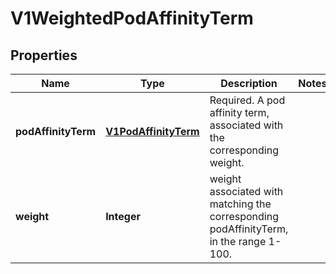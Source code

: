 
# V1WeightedPodAffinityTerm

## Properties
Name | Type | Description | Notes
------------ | ------------- | ------------- | -------------
**podAffinityTerm** | [**V1PodAffinityTerm**](V1PodAffinityTerm.md) | Required. A pod affinity term, associated with the corresponding weight. | 
**weight** | **Integer** | weight associated with matching the corresponding podAffinityTerm, in the range 1-100. | 



